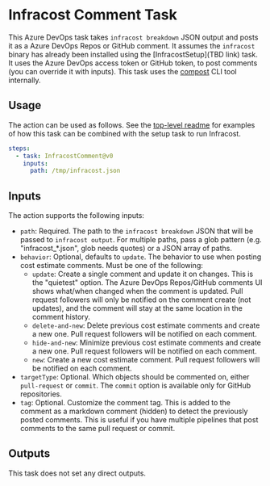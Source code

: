 # Infracost Comment Task

This Azure DevOps task takes `infracost breakdown` JSON output and posts it as a Azure DevOps Repos or GitHub comment. It assumes the `infracost` binary has already been installed using the [InfracostSetup](TBD link) task. It uses the Azure DevOps access token or GitHub token, to post comments (you can override it with inputs). This task uses the [compost](https://github.com/infracost/compost) CLI tool internally.

## Usage

The action can be used as follows. See the [top-level readme](https://github.com/infracost/infracost-azure-devops) for examples of how this task can be combined with the setup task to run Infracost.

```yml
steps:
  - task: InfracostComment@v0
    inputs:
      path: /tmp/infracost.json
```

## Inputs

The action supports the following inputs:

- `path`: Required. The path to the `infracost breakdown` JSON that will be passed to `infracost output`. For multiple paths, pass a glob pattern (e.g. "infracost_*.json", glob needs quotes) or a JSON array of paths.
- `behavior`: Optional, defaults to `update`. The behavior to use when posting cost estimate comments. Must be one of the following:
  - `update`: Create a single comment and update it on changes. This is the "quietest" option. The Azure DevOps Repos/GitHub comments UI shows what/when changed when the comment is updated. Pull request followers will only be notified on the comment create (not updates), and the comment will stay at the same location in the comment history.
  - `delete-and-new`: Delete previous cost estimate comments and create a new one. Pull request followers will be notified on each comment.
  - `hide-and-new`: Minimize previous cost estimate comments and create a new one. Pull request followers will be notified on each comment.
  - `new`: Create a new cost estimate comment. Pull request followers will be notified on each comment.
- `targetType`: Optional. Which objects should be commented on, either `pull-request` or `commit`. The `commit` option is available only for GitHub repositories.
- `tag`: Optional. Customize the comment tag. This is added to the comment as a markdown comment (hidden) to detect the previously posted comments. This is useful if you have multiple pipelines that post comments to the same pull request or commit.

## Outputs

This task does not set any direct outputs.
